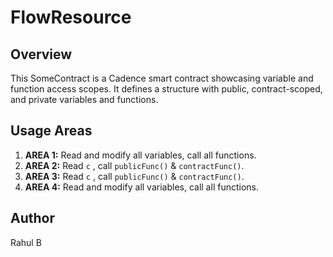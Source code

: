 # FlowResource
## Overview

This SomeContract is a Cadence smart contract showcasing variable and function access scopes. It defines a structure with public, contract-scoped, and private variables and functions.

## Usage Areas

1. **AREA 1:** Read and modify all variables, call all functions.
2. **AREA 2:** Read `c` , call `publicFunc()` & `contractFunc()`.
3. **AREA 3:** Read `c` , call `publicFunc()` & `contractFunc()`.
4. **AREA 4:** Read and modify all variables, call all functions.

## Author

Rahul B
